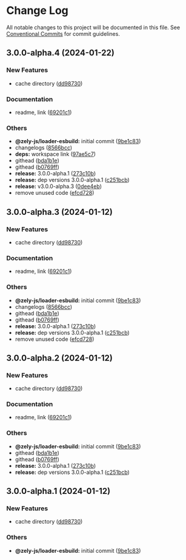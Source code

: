 # Change Log

All notable changes to this project will be documented in this file.
See [Conventional Commits](https://conventionalcommits.org) for commit guidelines.

## 3.0.0-alpha.4 (2024-01-22)


### New Features

* cache directory ([dd98730](https://github.com/zely-js/zely/commit/dd9873027343046fbcd07ac50290f93454799d0a))


### Documentation

* readme, link ([69201c1](https://github.com/zely-js/zely/commit/69201c1ad67fb0d57dc1e58ccaa7fa56f75d889a))


### Others

* **@zely-js/loader-esbuild:** initial commit ([9be1c83](https://github.com/zely-js/zely/commit/9be1c83ca9e731ca6dd37dbde567c95905910ce8))
* changelogs ([8566bcc](https://github.com/zely-js/zely/commit/8566bccb98316070b7681605f2b7038e889be0fe))
* **deps:** workspace link ([97ae5c7](https://github.com/zely-js/zely/commit/97ae5c71c248f75a7ca5e71dd2967e1af8622390))
* githead ([bda1b1e](https://github.com/zely-js/zely/commit/bda1b1e1f9af347a763216e7d7ced5cf6e7315e8))
* githead ([b0769ff](https://github.com/zely-js/zely/commit/b0769ffaf7d5d37dc2be3fcd86ddafab7a349cd6))
* **release:** 3.0.0-alpha.1 ([273c10b](https://github.com/zely-js/zely/commit/273c10bbbf98dd23ed5a15bb177f9e45e3621888))
* **release:** dep versions 3.0.0-alpha.1 ([c251bcb](https://github.com/zely-js/zely/commit/c251bcb5681b8479562ae3598f0e4329a5b4c88c))
* **release:** v3.0.0-alpha.3 ([0dee4eb](https://github.com/zely-js/zely/commit/0dee4ebaf38aac55cf544a6c4e4b197b93d9acaa))
* remove unused code ([efcd728](https://github.com/zely-js/zely/commit/efcd728cd3ba78c28bd169f24588d4a68569a7d1))



## 3.0.0-alpha.3 (2024-01-12)


### New Features

* cache directory ([dd98730](https://github.com/zely-js/zely/commit/dd9873027343046fbcd07ac50290f93454799d0a))


### Documentation

* readme, link ([69201c1](https://github.com/zely-js/zely/commit/69201c1ad67fb0d57dc1e58ccaa7fa56f75d889a))


### Others

* **@zely-js/loader-esbuild:** initial commit ([9be1c83](https://github.com/zely-js/zely/commit/9be1c83ca9e731ca6dd37dbde567c95905910ce8))
* changelogs ([8566bcc](https://github.com/zely-js/zely/commit/8566bccb98316070b7681605f2b7038e889be0fe))
* githead ([bda1b1e](https://github.com/zely-js/zely/commit/bda1b1e1f9af347a763216e7d7ced5cf6e7315e8))
* githead ([b0769ff](https://github.com/zely-js/zely/commit/b0769ffaf7d5d37dc2be3fcd86ddafab7a349cd6))
* **release:** 3.0.0-alpha.1 ([273c10b](https://github.com/zely-js/zely/commit/273c10bbbf98dd23ed5a15bb177f9e45e3621888))
* **release:** dep versions 3.0.0-alpha.1 ([c251bcb](https://github.com/zely-js/zely/commit/c251bcb5681b8479562ae3598f0e4329a5b4c88c))
* remove unused code ([efcd728](https://github.com/zely-js/zely/commit/efcd728cd3ba78c28bd169f24588d4a68569a7d1))



## 3.0.0-alpha.2 (2024-01-12)


### New Features

* cache directory ([dd98730](https://github.com/zely-js/zely/commit/dd9873027343046fbcd07ac50290f93454799d0a))


### Documentation

* readme, link ([69201c1](https://github.com/zely-js/zely/commit/69201c1ad67fb0d57dc1e58ccaa7fa56f75d889a))


### Others

* **@zely-js/loader-esbuild:** initial commit ([9be1c83](https://github.com/zely-js/zely/commit/9be1c83ca9e731ca6dd37dbde567c95905910ce8))
* githead ([bda1b1e](https://github.com/zely-js/zely/commit/bda1b1e1f9af347a763216e7d7ced5cf6e7315e8))
* githead ([b0769ff](https://github.com/zely-js/zely/commit/b0769ffaf7d5d37dc2be3fcd86ddafab7a349cd6))
* **release:** 3.0.0-alpha.1 ([273c10b](https://github.com/zely-js/zely/commit/273c10bbbf98dd23ed5a15bb177f9e45e3621888))
* **release:** dep versions 3.0.0-alpha.1 ([c251bcb](https://github.com/zely-js/zely/commit/c251bcb5681b8479562ae3598f0e4329a5b4c88c))



## 3.0.0-alpha.1 (2024-01-12)


### New Features

* cache directory ([dd98730](https://github.com/zely-js/zely/commit/dd9873027343046fbcd07ac50290f93454799d0a))


### Others

* **@zely-js/loader-esbuild:** initial commit ([9be1c83](https://github.com/zely-js/zely/commit/9be1c83ca9e731ca6dd37dbde567c95905910ce8))
